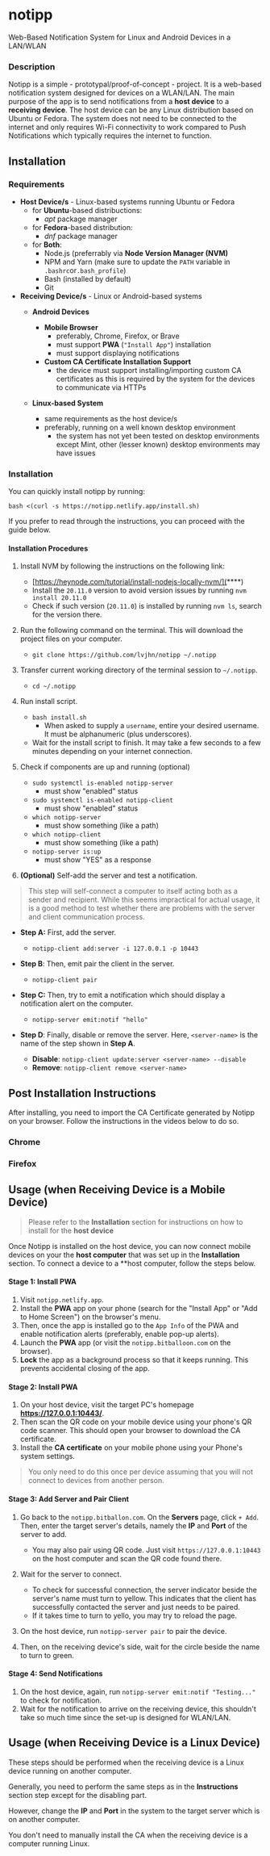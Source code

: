 # notipp

Web-Based Notification System for Linux and Android Devices in a LAN/WLAN

### Description

Notipp is a simple - prototypal/proof-of-concept - project. It is a web-based notification system designed for devices on a WLAN/LAN. The main purpose of the app is to send notifications from a **host device** to a **receiving device**. The host device can be any Linux distribution based on Ubuntu or Fedora. The system does not need to be connected to the internet and only requires Wi-Fi connectivity to work compared to Push Notifications which typically requires the internet to function.

## Installation

### Requirements

* **Host Device/s** - Linux-based systems running Ubuntu or Fedora
  * for **Ubuntu**-based distribuctions:
    * *apt* package manager
  * for **Fedora**-based distribution:
    * *dnf* package manager
  * for **Both**:
    * Node.js (preferrably via **Node Version Manager (NVM)**
    * NPM and Yarn (make sure to update the `PATH` variable in `.bashrc`or`.bash_profile`)
    * Bash (installed by default)
    * Git
* **Receiving Device/s** - Linux or Android-based systems
  * **Android Devices**

    * **Mobile Browser**
      * preferably, Chrome, Firefox, or Brave
      * must support **PWA** (`"Install App"`) installation
      * must support displaying notifications
    * **Custom CA Certificate Installation Support**
      * the device must support installing/importing custom CA certificates as this is required by the system for the devices to communicate via HTTPs
  * **Linux-based System**

    * same requirements as the host device/s
    * preferably, running on a well known desktop environment
      * the system has not yet been tested on desktop environments except Mint, other (lesser known) desktop environments may have issues

### Installation

You can quickly install notipp by running:

```
bash <(curl -s https://notipp.netlify.app/install.sh)
```

If you prefer to read through the instructions, you can proceed with
the guide below.

#### Installation Procedures

1. Install NVM by following the instructions on the following link:

   * [https://heynode.com/tutorial/install-nodejs-locally-nvm/](****)
   * Install the `20.11.0` version to avoid version issues by running `nvm install 20.11.0`
   * Check if such version (`20.11.0`) is installed by running `nvm ls`, search for the version there.
2. Run the following command on the terminal. This will download the project files on your computer.

   * `git clone https://github.com/lvjhn/notipp ~/.notipp`
3. Transfer current working directory of the terminal session to `~/.notipp`.

   * `cd ~/.notipp`
4. Run install script.

   * `bash install.sh`
     * When asked to supply a `username`, entire your desired username. It must be alphanumeric (plus underscores).
   * Wait for the install script to finish. It may take a few seconds to a few minutes depending on your internet connection.
5. Check if components are up and running (optional)

   * `sudo systemctl is-enabled notipp-server`
     * must show "enabled" status
   * `sudo systemctl is-enabled notipp-client`
     * must show "enabled" status
   * `which notipp-server`
     * must show something (like a path)
   * `which notipp-client`
     * must show something (like a path)
   * `notipp-server is:up`
     * must show "YES" as a response
6. **(Optional)** Self-add the server and test a notification.

> This step will self-connect a computer to itself acting both as a sender and recipient. While this seems impractical for actual usage, it is a good method to test whether there are problems with the server and client communication process.

* **Step A:** First, add the server.

  * `notipp-client add:server -i 127.0.0.1 -p 10443`
* **Step B**: Then, emit pair the client in the server.

  * `notipp-client pair`
* **Step C:** Then, try to emit a notification which should display a notification alert on the computer.

  * `notipp-server emit:notif "hello"`
* **Step D**: Finally, disable or remove the server. Here, `<server-name>` is the name of the step shown in **Step A**.

  * **Disable**: `notipp-client update:server <server-name> --disable`
  * **Remove**: `notipp-client remove <server-name>`

## Post Installation Instructions

After installing, you need to import the CA Certificate generated by Notipp
on your browser. Follow the instructions in the videos below to do so.

### Chrome

### Firefox

## Usage (when Receiving Device is a Mobile Device)

> Please refer to the **Installation** section for instructions on how to install for the **host device**

Once Notipp is installed on the host device, you can now connect mobile devices on your the **host computer** that was set up in the **Installation** section. To connect a device to a **host computer, follow the steps below.

#### Stage 1: Install PWA

1. Visit `notipp.netlify.app`.
2. Install the **PWA** app on your phone (search for the "Install App" or "Add to Home Screen") on the browser's menu.
3. Then, once the app is installed go to the `App Info` of the PWA and enable notification alerts (preferably, enable pop-up alerts).
4. Launch the **PWA** app (or visit the `notipp.bitballoon.com` on the browser).
5. **Lock** the app as a background process so that it keeps running. This prevents accidental closing of the app.

#### Stage 2: Install PWA

1. On your host device, visit the target PC's homepage **https://127.0.0.1:10443/**.
2. Then scan the QR code on your mobile device using your phone's QR code scanner. This should open your browser to download the CA certificate.
3. Install the **CA certificate** on your mobile phone using your Phone's system settings.

> You only need to do this once per device assuming that you will not connect to devices from another person.

#### Stage 3: Add Server and Pair Client

1. Go back to the `notipp.bitballon.com`. On the **Servers** page, click `+ Add`. Then, enter the target server's details, namely the **IP** and **Port** of the server to add.

   * You may also pair using QR code. Just visit `https://127.0.0.1:10443` on the host computer and scan the QR code found there.
2. Wait for the server to connect.

   * To check for successful connection, the server indicator beside the server's name must turn to yellow. This indicates that the client has successfully contacted the server and just needs to be paired.
   * If it takes time to turn to yello, you may try to reload the page.
3. On the host device, run `notipp-server pair` to pair the device.
4. Then, on the receiving device's side, wait for the circle beside the name to turn to green.

#### Stage 4: Send Notifications

1. On the host device, again, run `notipp-server emit:notif "Testing..."` to check for notification.
2. Wait for the notification to arrive on the receiving device, this shouldn't take so much time since the set-up is designed for WLAN/LAN.

## Usage (when Receiving Device is a Linux Device)

These steps should be performed when the receiving device is a Linux device running on another computer.

Generally, you need to  perform the same steps as in the **Instructions** section step except for the disabling part.

However, change the **IP** and **Port** in the system to the target server which is on another computer.

You don't need to manually install the CA when the receiving device is a computer running Linux.
